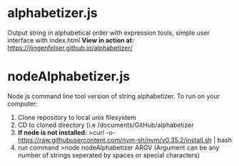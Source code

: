 # alphabetizer.js
Output string in alphabetical order with expression tools, simple user interface with index.html
**View in action at:** https://jlingenfelser.github.io/alphabetizer/

# nodeAlphabetizer.js
Node js command line tool version of string alphabetizer.
To run on your computer:
1. Clone repository to local unix filesystem
2. CD to cloned directory (i.e /documents/GitHub/alphabetizer
3. **If node is not installed:** >curl -o- https://raw.githubusercontent.com/nvm-sh/nvm/v0.35.2/install.sh | bash
4. run command >node nodeAlphabetizer ARGV (Argument can be any number of strings seperated by spaces or special characters)
